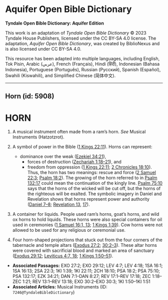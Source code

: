 # Aquifer Open Bible Dictionary

**Tyndale Open Bible Dictionary: Aquifer Edition**

This work is an adaptation of *Tyndale Open Bible Dictionary* © 2023 Tyndale House Publishers, licensed under the CC BY\-SA 4\.0 license. The adaptation, *Aquifer Open Bible Dictionary*, was created by BiblioNexus and is also licensed under CC BY\-SA 4\.0\.

This resource has been adapted into multiple languages, including English, Tok Pisin, Arabic (عربي), French (Français), Hindi (हिंदी), Indonesian (Bahasa Indonesia), Portuguese (Português), Russian (Русский), Spanish (Español), Swahili (Kiswahili), and Simplified Chinese (简体中文).



--------------------------------

## Horn (id: 5908)

HORN
====

1. A musical instrument often made from a ram’s horn. *See* Musical Instruments (Hatzotzrot).
2. A symbol of power in the Bible ([1 Kings 22:11](https://ref.ly/1Kgs22:11)). Horns can represent:

    * dominance over the weak ([Ezekiel 34:21](https://ref.ly/Ezek34:21)),
        * forces of destruction ([Zechariah 1:18–21](https://ref.ly/Zech1:18-Zech1:21)), and
        * freedom from oppression ([1 Kings 22:11](https://ref.ly/1Kgs22:11); [2 Chronicles 18:10](https://ref.ly/2Chr18:10)).
        Thus, the horn has two meanings: rescue and force ([2 Samuel 22:3](https://ref.ly/2Sam22:3); [Psalm 18:2](https://ref.ly/Ps18:2)). The growing of the horn referred to in [Psalm 132:17](https://ref.ly/Ps132:17) could mean the continuation of the kingly line. [Psalm 75:10](https://ref.ly/Ps75:10) says that the horns of the wicked will be cut off, but the horns of the righteous will be exalted. The symbolic imagery in Daniel and Revelation shows that horns represent power and authority ([Daniel 7–8](https://ref.ly/Dan7:1-Dan8:27); [Revelation 13](https://ref.ly/Rev13:1-Rev13:18), [17](https://ref.ly/Rev17:1-Rev17:18)).

3. A container for liquids. People used ram’s horns, goat’s horns, and wild ox horns to hold liquids. These horns were also special containers for oil used in ceremonies ([1 Samuel 16:1, 13](https://ref.ly/1Sam16:1,1Sam16:13); [1 Kings 1:39](https://ref.ly/1Kgs1:39)). Cow horns were not allowed to be used for any religious or ceremonial use.
4. Four horn\-shaped projections that stuck out from the four corners of the tabernacle and temple altars ([Exodus 27:2](https://ref.ly/Exod27:2); [30:2–3](https://ref.ly/Exod30:2-Exod30:3)). These altar horns were covered with sacrificial blood and marked an area of sanctuary ([Exodus 29:12](https://ref.ly/Exod29:12); [Leviticus 4:7, 18](https://ref.ly/Lev4:7,Lev4:18); [1 Kings 1:50–51](https://ref.ly/1Kgs1:50-1Kgs1:51)).

* **Associated Passages:** EXO 27:2; EXO 29:12; LEV 4:7; LEV 4:18; 1SA 16:1; 1SA 16:13; 2SA 22:3; 1KI 1:39; 1KI 22:11; 2CH 18:10; PSA 18:2; PSA 75:10; PSA 132:17; EZK 34:21; DAN 7:1–DAN 8:27; REV 17:1–REV 17:18; ZEC 1:18–ZEC 1:21; REV 13:1–REV 13:18; EXO 30:2–EXO 30:3; 1KI 1:50–1KI 1:51
* **Associated Articles:** Musical Instruments (ID: `7246@TyndaleBibleDictionary`)

